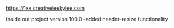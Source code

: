 # 
https://1xx.creativeleekylee.com


inside out project version 100.0
  -added header-resize functionality
  